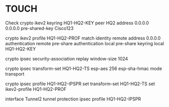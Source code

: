 # TOUCH
Check
crypto ikev2 keyring HQ1-HQ2-KEY
 peer HQ2
  address 0.0.0.0 0.0.0.0
  pre-shared-key Cisco123

crypto ikev2 profile HQ1-HQ2-PROF
 match identity remote address 0.0.0.0 
 authentication remote pre-share
 authentication local pre-share
 keyring local HQ1-HQ2-KEY


crypto ipsec security-association replay window-size 1024
     
crypto ipsec transform-set HQ1-HQ2-TS esp-aes 256 esp-sha-hmac 
 mode transport

crypto ipsec profile HQ1-HQ2-IPSPR
 set transform-set HQ1-HQ2-TS 
 set ikev2-profile HQ1-HQ2-PROF



interface Tunnel2
tunnel protection ipsec profile HQ1-HQ2-IPSPR
